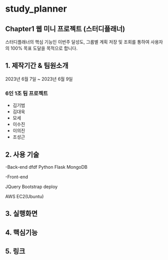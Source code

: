 # study_planner

## Chapter1 웹 미니 프로젝트 (스터디플래너)
스터디플래너의 핵심 기능인 이번주 달성도, 그룹별 계획 저장 및 조회를 통하여 사용자의 100% 목표 도달을 목적으로 합니다.


## 1. 제작기간 & 팀원소개
2023년 6월 7일 ~ 2023년 6월 9일

### 6인 1조 팀 프로젝트<br>
- 김기범<br>
- 김대욱<br>
- 모세<br>
- 이수진<br>
- 이의진<br>
- 조성근

## 2. 사용 기술
-Back-end
dfdf
Python 
Flask
MongoDB

-Front-end

JQuery
Bootstrap
deploy

AWS EC2(Ubuntu)

## 3. 실행화면


## 4. 핵심기능


## 5. 링크
